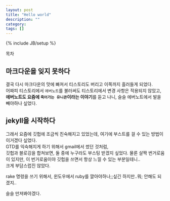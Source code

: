 ```yaml
---
layout: post
title: "Hello world"
description: ""
category:
tags: []
---
```

{% include JB/setup %}
<div id="toc"><p class="toc_title">목차</p></div>

## 마크다운을 잊지 못하다
결국 다시 마크다운의 맛에 빠져서 티스토리도 버리고 이쪽까지 흘러들게 되었다.  
어짜피 티스토리에서 `에버노트`를 불러써도 티스토리에서 변경 사항은 적용되지 않았고,  
**에버노트도 요즘에 `죽어가는 유니콘`이라는 이야기**를 듣고 나니, 슬슬 에버노트에서 발을 빼야하나 싶었다.  

## jekyll을 시작하다
그래서 요즘에 깃헙에 조금씩 친숙해지고 있었는데, 여기에 부스트를 걸 수 있는 방법이 이거겠다 싶었다.  
GTD를 익숙해지게 하기 위해서 gmail에서 썼던 것처럼,  
깃헙과 블로깅을 합쳐보면, 둘 중에 누구라도 부스팅 받겠지 싶었다.
물론 살짝 번거로움이 있지만, 이 번거로움이야 깃헙을 쓰면서 항상 느낄 수 있는 부분일테니..  
크게 부담스럽진 않았다.

rake 명령을 쓰기 위해서, 윈도우에서 ruby를 깔아야하나;;싶긴 하지만..뭐; 안해도 되겠지..  

슬슬 만져봐야겠다.
